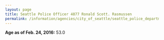 ```yaml
---
layout: page
title: Seattle Police Officer 4877 Ronald Scott. Rasmussen
permalink: /information/agencies/city_of_seattle/seattle_police_department/copbook/4877/
---
```


**Age as of Feb. 24, 2016:** 53.0
